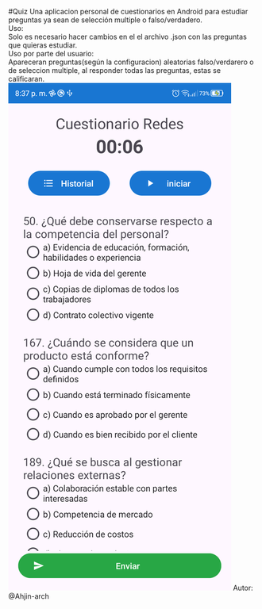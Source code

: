 #Quiz
Una aplicacion personal de cuestionarios en Android para estudiar preguntas ya sean de selección multiple o falso/verdadero.\
Uso:\
Solo es necesario hacer cambios en el el archivo .json con las preguntas que quieras estudiar.\
Uso por parte del usuario:\
Apareceran preguntas(según la configuracion) aleatorias falso/verdarero o de seleccion multiple, al responder todas las preguntas, estas se calificaran.\
![Vista previa](./Screenshot_20250729_203755.png) 
Autor:\
@Ahjin-arch
